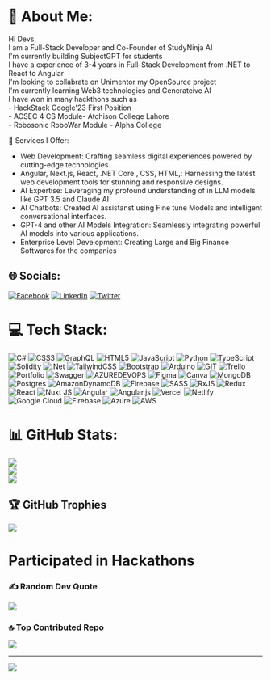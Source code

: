 # 💫 About Me:
Hi Devs,<br>
I am a Full-Stack Developer and Co-Founder of StudyNinja AI
<br>I'm currently building SubjectGPT for students
<br>I have a experience of 3-4 years in Full-Stack Development from .NET to React to Angular 
<br>I'm looking to collabrate on Unimentor my OpenSource project
<br>I'm currently learning Web3 technologies and Generateive AI
<br>I have won in many hackthons such as
    <br>- HackStack Google'23 First Position 
    <br>- ACSEC 4 CS Module- Atchison College Lahore 
    <br>- Robosonic RoboWar Module - Alpha College 

💼 Services I Offer:

- Web Development: Crafting seamless digital experiences powered by cutting-edge technologies.
- Angular, Next.js, React, .NET Core , CSS, HTML,: Harnessing the latest web development tools for stunning and responsive designs.
- AI Expertise: Leveraging my profound understanding of in LLM models like GPT 3.5 and Claude AI
- AI Chatbots: Created AI assistanst using Fine tune Models and  intelligent conversational interfaces.
- GPT-4 and other AI Models Integration: Seamlessly integrating powerful AI models into various applications.
- Enterprise Level Development: Creating Large and Big Finance Softwares for the companies


## 🌐 Socials:
[![Facebook](https://img.shields.io/badge/Facebook-%231877F2.svg?logo=Facebook&logoColor=white)](https://facebook.com/saadsamad7857) [![LinkedIn](https://img.shields.io/badge/LinkedIn-%230077B5.svg?logo=linkedin&logoColor=white)](https://linkedin.com/in/saad-jangda-449586205) [![Twitter](https://img.shields.io/badge/Twitter-%231DA1F2.svg?logo=Twitter&logoColor=white)](https://twitter.com/saadjangdaa) 

# 💻 Tech Stack:
![C#](https://img.shields.io/badge/c%23-%23239120.svg?style=for-the-badge&logo=c-sharp&logoColor=white) ![CSS3](https://img.shields.io/badge/css3-%231572B6.svg?style=for-the-badge&logo=css3&logoColor=white) ![GraphQL](https://img.shields.io/badge/-GraphQL-E10098?style=for-the-badge&logo=graphql&logoColor=white) ![HTML5](https://img.shields.io/badge/html5-%23E34F26.svg?style=for-the-badge&logo=html5&logoColor=white) ![JavaScript](https://img.shields.io/badge/javascript-%23323330.svg?style=for-the-badge&logo=javascript&logoColor=%23F7DF1E) ![Python](https://img.shields.io/badge/python-3670A0?style=for-the-badge&logo=python&logoColor=ffdd54) ![TypeScript](https://img.shields.io/badge/typescript-%23007ACC.svg?style=for-the-badge&logo=typescript&logoColor=white) ![Solidity](https://img.shields.io/badge/Solidity-%23363636.svg?style=for-the-badge&logo=solidity&logoColor=white) ![.Net](https://img.shields.io/badge/.NET-5C2D91?style=for-the-badge&logo=.net&logoColor=white) ![TailwindCSS](https://img.shields.io/badge/tailwindcss-%2338B2AC.svg?style=for-the-badge&logo=tailwind-css&logoColor=white) ![Bootstrap](https://img.shields.io/badge/bootstrap-%238511FA.svg?style=for-the-badge&logo=bootstrap&logoColor=white) ![Arduino](https://img.shields.io/badge/-Arduino-00979D?style=for-the-badge&logo=Arduino&logoColor=white) ![GIT](https://img.shields.io/badge/Git-fc6d26?style=for-the-badge&logo=git&logoColor=white) ![Trello](https://img.shields.io/badge/Trello-%23026AA7.svg?style=for-the-badge&logo=Trello&logoColor=white) ![Portfolio](https://img.shields.io/badge/Portfolio-%23000000.svg?style=for-the-badge&logo=firefox&logoColor=#FF7139) ![Swagger](https://img.shields.io/badge/-Swagger-%23Clojure?style=for-the-badge&logo=swagger&logoColor=white) ![AZUREDEVOPS](https://img.shields.io/badge/azuredevops-0078D7.svg?style=for-the-badge&logo=azuredevops&logoColor=white&color=%230078D7) ![Figma](https://img.shields.io/badge/figma-%23F24E1E.svg?style=for-the-badge&logo=figma&logoColor=white) ![Canva](https://img.shields.io/badge/Canva-%2300C4CC.svg?style=for-the-badge&logo=Canva&logoColor=white) ![MongoDB](https://img.shields.io/badge/MongoDB-%234ea94b.svg?style=for-the-badge&logo=mongodb&logoColor=white) ![Postgres](https://img.shields.io/badge/postgres-%23316192.svg?style=for-the-badge&logo=postgresql&logoColor=white) ![AmazonDynamoDB](https://img.shields.io/badge/Amazon%20DynamoDB-4053D6?style=for-the-badge&logo=Amazon%20DynamoDB&logoColor=white) ![Firebase](https://img.shields.io/badge/Firebase-039BE5?style=for-the-badge&logo=Firebase&logoColor=white) ![SASS](https://img.shields.io/badge/SASS-hotpink.svg?style=for-the-badge&logo=SASS&logoColor=white) ![RxJS](https://img.shields.io/badge/rxjs-%23B7178C.svg?style=for-the-badge&logo=reactivex&logoColor=white) ![Redux](https://img.shields.io/badge/redux-%23593d88.svg?style=for-the-badge&logo=redux&logoColor=white) ![React](https://img.shields.io/badge/react-%2320232a.svg?style=for-the-badge&logo=react&logoColor=%2361DAFB) ![Nuxt JS](https://img.shields.io/badge/Nuxt-002E3B?style=for-the-badge&logo=nuxt.js&logoColor=#00DC82) ![Angular](https://img.shields.io/badge/angular-%23DD0031.svg?style=for-the-badge&logo=angular&logoColor=white) ![Angular.js](https://img.shields.io/badge/angular.js-%23E23237.svg?style=for-the-badge&logo=angularjs&logoColor=white) ![Vercel](https://img.shields.io/badge/vercel-%23000000.svg?style=for-the-badge&logo=vercel&logoColor=white) ![Netlify](https://img.shields.io/badge/netlify-%23000000.svg?style=for-the-badge&logo=netlify&logoColor=#00C7B7) ![Google Cloud](https://img.shields.io/badge/GoogleCloud-%234285F4.svg?style=for-the-badge&logo=google-cloud&logoColor=white) ![Firebase](https://img.shields.io/badge/firebase-%23039BE5.svg?style=for-the-badge&logo=firebase) ![Azure](https://img.shields.io/badge/azure-%230072C6.svg?style=for-the-badge&logo=microsoftazure&logoColor=white) ![AWS](https://img.shields.io/badge/AWS-%23FF9900.svg?style=for-the-badge&logo=amazon-aws&logoColor=white)
# 📊 GitHub Stats:
![](https://github-readme-stats.vercel.app/api?username=saadjangdaa&theme=vue&hide_border=false&include_all_commits=true&count_private=true)<br/>
![](https://github-readme-streak-stats.herokuapp.com/?user=saadjangdaa&theme=vue&hide_border=false)<br/>
![](https://github-readme-stats.vercel.app/api/top-langs/?username=saadjangdaa&theme=vue&hide_border=false&include_all_commits=true&count_private=true&layout=compact)

## 🏆 GitHub Trophies
![](https://github-profile-trophy.vercel.app/?username=saadjangdaa&theme=radical&no-frame=false&no-bg=true&margin-w=4)

# Participated in Hackathons  

<p align="center" >
 
 
</p>








<p float="center">
 
 <a href="">
 </a>
 
 <a href="">
 </a>
 
 


 
  <a href="">
 </a>
 

   <a href="">
 </a>
 

 

 
  <a href="">
 </a>



 
</p> 

### ✍️ Random Dev Quote
![](https://quotes-github-readme.vercel.app/api?type=horizontal&theme=dark)

### 🔝 Top Contributed Repo
![](https://github-contributor-stats.vercel.app/api?username=saadjangdaa&limit=5&theme=flat&combine_all_yearly_contributions=true)

---
[![](https://visitcount.itsvg.in/api?id=saadjangdaa&icon=0&color=0)](https://visitcount.itsvg.in)
